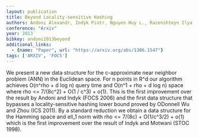 ```yaml
---
layout: publication
title: Beyond Locality-sensitive Hashing
authors: Andoni Alexandr, Indyk Piotr, Nguyen Huy L., Razenshteyn Ilya
conference: "Arxiv"
year: 2013
bibkey: andoni2013beyond
additional_links:
  - {name: "Paper", url: "https://arxiv.org/abs/1306.1547"}
tags: ['ARXIV', 'FOCS']
---
```

We present a new data structure for the c-approximate near neighbor problem (ANN) in the Euclidean space. For n points in R^d our algorithm achieves O(n^rho + d log n) query time and O(n^1 + rho + d log n) space where rho <= 7/(8c^2) + O(1 / c^3) + o(1). This is the first improvement over the result by Andoni and Indyk (FOCS 2006) and the first data structure that bypasses a locality-sensitive hashing lower bound proved by ODonnell Wu and Zhou (ICS 2011). By a standard reduction we obtain a data structure for the Hamming space and ell_1 norm with rho <= 7/(8c) + O(1/c^3/2) + o(1) which is the first improvement over the result of Indyk and Motwani (STOC 1998).
